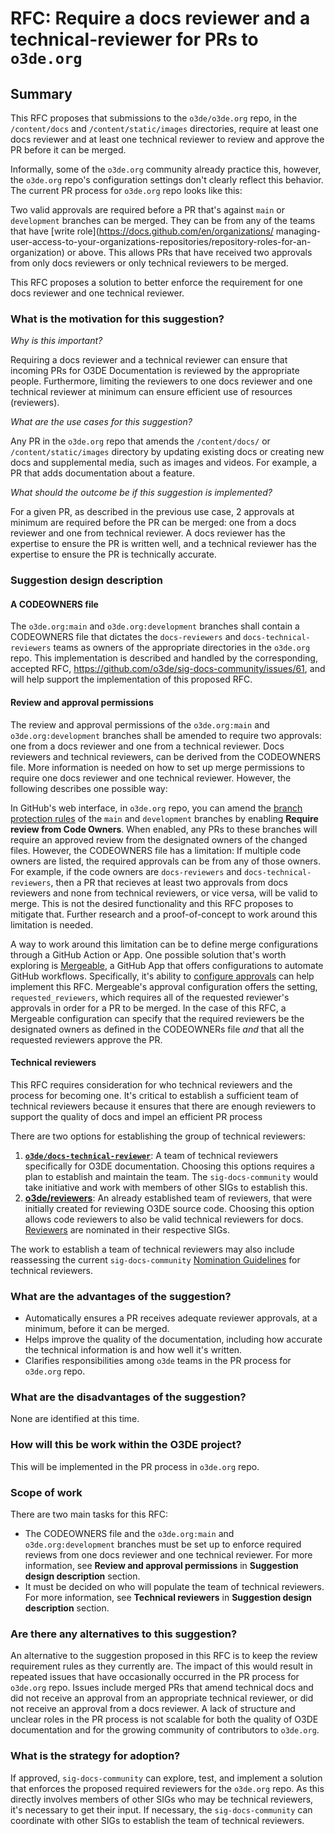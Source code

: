# RFC: Require a docs reviewer and a technical-reviewer for PRs to `o3de.org`

## Summary

This RFC proposes that submissions to the `o3de/o3de.org` repo, in the `/content/docs` and `/content/static/images` directories, 
require at least one docs reviewer and at least one technical reviewer to review and approve the PR before it can be merged. 

Informally, some of the `o3de.org` community already practice this, however, the `o3de.org` repo's configuration settings don't 
clearly reflect this behavior. The current PR process for `o3de.org` repo looks like this: 
  
  Two valid approvals are required before a PR that's against `main` or `development` branches can be merged. They can be from 
  any of the teams that have [write role](https://docs.github.com/en/organizations/
  managing-user-access-to-your-organizations-repositories/repository-roles-for-an-organization) or above. This allows PRs that 
  have received two approvals from only docs reviewers or only technical reviewers to be merged.

This RFC proposes a solution to better enforce the requirement for one docs reviewer and one technical reviewer.


### What is the motivation for this suggestion?

*Why is this important?*

Requiring a docs reviewer and a technical reviewer can ensure that incoming PRs for O3DE Documentation is reviewed by the 
appropriate people. Furthermore, limiting the reviewers to one docs reviewer and one technical reviewer at minimum can ensure 
efficient use of resources (reviewers). 

*What are the use cases for this suggestion?*

Any PR in the `o3de.org` repo that amends the `/content/docs/`  or `/content/static/images` directory by updating existing docs 
or creating new docs and supplemental media, such as images and videos. For example, a PR that adds documentation about a feature. 

*What should the outcome be if this suggestion is implemented?*


For a given PR, as described in the previous use case, 2 approvals at minimum are required before the PR can be merged: one from 
a docs reviewer and one from technical reviewer. A docs reviewer has the expertise to ensure the PR is written well, and a 
technical reviewer has the expertise to ensure the PR is technically accurate. 


### Suggestion design description

#### A CODEOWNERS file

The `o3de.org:main` and `o3de.org:development` branches shall contain a CODEOWNERS file that dictates the `docs-reviewers` and 
`docs-technical-reviewers` teams as owners of the appropriate directories in the `o3de.org` repo. This implementation is 
described and handled by the corresponding, accepted RFC, https://github.com/o3de/sig-docs-community/issues/61, and will help 
support the implementation of this proposed RFC. 

#### Review and approval permissions

The review and approval permissions of the `o3de.org:main` and `o3de.org:development` branches shall be amended to require two 
approvals: one from a docs reviewer and one from a technical reviewer. Docs reviewers and technical reviewers, can be derived 
from the CODEOWNERS file. More information is needed on how to set up merge permissions to require one docs reviewer and one 
technical reviewer. However, the following describes one possible way: 
	
In GitHub's web interface, in `o3de.org` repo, you can amend the [branch protection rules](https://docs.github.com/en/repositories/configuring-branches-and-merges-in-your-repository/defining-the-mergeability-of-pull-requests/managing-a-branch-protection-rule) 
of the `main` and `development` branches by enabling **Require review from Code Owners**. When enabled, any PRs to these 
branches will require an approved review from the designated owners of the changed files. However, the CODEOWNERS file has a 
limitation: If multiple code owners are listed, the required approvals can be from any of those owners. For example, if the code 
owners are `docs-reviewers` and `docs-technical-reviewers`, then a PR that recieves at least two approvals from docs reviewers 
and none from technical reviewers, or vice versa, will be valid to merge. This is not the desired functionality and this RFC 
proposes to mitigate that. Further research and a proof-of-concept to work around this limitation is needed.

A way to work around this limitation can be to define merge configurations through a GitHub Action or App. One possible solution 
that's worth exploring is [Mergeable](https://github.com/mergeability/mergeable), a GitHub App that offers configurations to 
automate GitHub workflows. Specifically, it's ability to [configure approvals](https://mergeable.readthedocs.io/en/latest/validators/approval.html) 
can help implement this RFC. Mergeable's approval configuration offers the setting, `requested_reviewers`, which requires all of 
the requested reviewer's approvals in order for a PR to be merged. In the case of this RFC, a Mergeable configuration can 
specify that the required reviewers be the designated owners as defined in the CODEOWNERs file *and* that all the requested reviewers approve the PR. 

#### Technical reviewers

This RFC requires consideration for who technical reviewers and the process for becoming one. It's critical to establish a 
sufficient team  of technical reviewers because it ensures that there are enough reviewers to support the quality of docs and impel an efficient PR process

There are two options for establishing the group of technical reviewers:
1. **[`o3de/docs-technical-reviewer`](https://github.com/orgs/o3de/teams/docs-tech-reviewers)**: A team of technical reviewers 
specifically for O3DE documentation. Choosing this options requires a plan to establish and maintain the team. The 
`sig-docs-community` would take initiative and work with members of other SIGs to establish this.
2. **[o3de/reviewers](https://github.com/orgs/o3de/teams/reviewers)**: An already established team of reviewers, that were 
initially created for reviewing O3DE source code. Choosing this option allows code reviewers to also be valid technical 
reviewers for docs. [Reviewers](https://github.com/o3de/community/blob/main/community-membership.md) are nominated in their respective SIGs. 

The work to establish a team of technical reviewers may also include reassessing the current `sig-docs-community` [Nomination Guidelines](https://github.com/o3de/sig-docs-community/blob/main/governance/reviewers-maintainers.md) for technical reviewers.

### What are the advantages of the suggestion?

- Automatically ensures a PR receives adequate reviewer approvals, at a minimum, before it can be merged. 
- Helps improve the quality of the documentation, including how accurate the technical information is and how well it's written.
- Clarifies responsibilities among `o3de` teams in the PR process for `o3de.org` repo. 

### What are the disadvantages of the suggestion?

None are identified at this time.

### How will this be work within the O3DE project?

This will be implemented in the PR process in `o3de.org` repo. 

### Scope of work

There are two main tasks for this RFC:
- The CODEOWNERS file and the `o3de.org:main` and `o3de.org:development` branches must be set up to enforce required reviews from one docs reviewer and one technical reviewer. 
For more information, see **Review and approval permissions** in **Suggestion design description** section.
- It must be decided on who will populate the team of technical reviewers. For more information, see **Technical reviewers** in **Suggestion design description** section.

### Are there any alternatives to this suggestion?

An alternative to the suggestion proposed in this RFC is to keep the review requirement rules as they currently are. The impact of 
this would result in repeated issues that have occasionally occurred in the PR process for `o3de.org` repo. Issues include merged 
PRs that amend technical docs and did not receive an approval from an appropriate technical reviewer, or did not receive an 
approval from a docs reviewer. A lack of structure and unclear roles in the PR process is not scalable for both the quality of 
O3DE documentation and for the growing community of contributors to `o3de.org`. 

### What is the strategy for adoption?

If approved, `sig-docs-community` can explore, test, and implement a solution that enforces the proposed required reviewers for 
the `o3de.org` repo. As this directly involves members of other SIGs who may be technical reviewers, it's necessary to get their 
input. If necessary, the `sig-docs-community` can coordinate with other SIGs to establish the team of technical reviewers.
